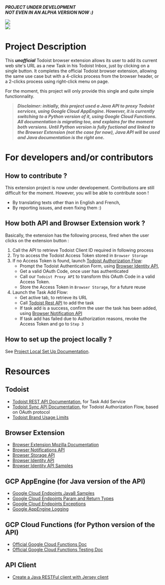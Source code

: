 ***PROJECT UNDER DEVELOPMENT***    
***NOT EVEN IN AN ALPHA VERSION NOW :)***

![](https://github.com/thuguerre/WebSiteQuickAddingForTodoist/workflows/Auto%20Deploy%20Java%20API/badge.svg)  
![](https://github.com/thuguerre/WebSiteQuickAddingForTodoist/workflows/Auto%20Test%20Python%20API/badge.svg)

# Project Description

This ***unofficial*** Todoist browser extension allows its user to add its current web site's URL as a new Task in his Todoist Inbox, just by clicking on a single button. It completes the official Todoist browser extension, allowing the same use case but with a 4-clicks process from the browser header, or a 2-clicks process using right-click menu on page.      

For the moment, this project will only provide this single and quite simple functionnality.     

> ***Disclaimer: initially, this project used a Java API to proxy Todoist services, using Google Cloud AppEngine. However, it is currently switching to a Python version of it, using Google Cloud Functions. All documentation is migrating too, and explains for the moment both versions. Until Python version is fully fuctional and linked to the Browser Extension (not the case for now), Java API will be used and Java documentation is the right one.***

# For developers and/or contributors

## How to contribute ?

This extension project is now under developement. Contributions are still difficult for the moment. However, you will be able to contribute soon !
- By translating texts other than in English and French,
- By reporting issues, and even fixing them :)

## How both API and Browser Extension work ?

Basically, the extension has the following process, fired when the user clicks on the extension button :

1. Call the API to retrieve Todoist Client ID required in following process
2. Try to access the Todoist Access Token stored in `Browser Storage`
3. If no Access Token is found, launch [Todoist Authorization Flow](https://developer.todoist.com/sync/v8/#authorization):
    - Prompt the Todoist Authentication Form, using [Browser Identity API](https://developer.mozilla.org/en-US/docs/Mozilla/Add-ons/WebExtensions/API/identity),
    - Get a valid OAuth Code, once user has authenticated
    - Call our `Todoist Proxy API` to transform this OAuth Code in a valid Access Token.
    - Store the Access Token in `Browser Storage`, for a future reuse
4. Launch the Task Add Flow:
    - Get active tab, to retrieve its URL
    - Call [Todoist Rest API](https://developer.todoist.com/rest/v1/#create-a-new-task) to add the task
    - If task add is a success, confirm the user the task has been added, using [Browser Notification API](https://developer.mozilla.org/en-US/docs/Mozilla/Add-ons/WebExtensions/API/notifications)
    - If task add has failed due to Authorization reasons, revoke the Access Token and go to `Step 3` 

## How to set up the project locally ?

See [Project Local Set Up Documentation](PROJECT_LOCAL_SETUP.md).  

# Resources

## Todoist
- [Todoist REST API Documentation](https://developer.todoist.com/rest/v1/#create-a-new-task), for Task Add Service
- [Todoist Sync API Documentation](https://developer.todoist.com/sync/v8/#authorization), for Todoist Authorization Flow, based on OAuth protocol
- [Todoist Brand Usage Limits](https://developer.todoist.com/sync/v8/#brand-usage)

## Browser Extension 
- [Browser Extension Mozilla Documentation](https://developer.mozilla.org/en-US/docs/Mozilla/Add-ons/WebExtensions/Your_first_WebExtension)
- [Browser Notifications API](https://developer.mozilla.org/en-US/docs/Mozilla/Add-ons/WebExtensions/API/notifications)
- [Browser Storage API](https://developer.mozilla.org/en-US/docs/Mozilla/Add-ons/WebExtensions/API/storage)
- [Browser Identity API](https://developer.mozilla.org/en-US/docs/Mozilla/Add-ons/WebExtensions/API/identity)
- [Browser Identity API Samples](https://github.com/mdn/webextensions-examples/blob/master/google-userinfo/)

## GCP AppEngine (for Java version of the API)
- [Google Cloud Endpoints Java8 Samples](https://github.com/GoogleCloudPlatform/java-docs-samples/tree/master/appengine-java8/endpoints-v2-backend)
- [Google Cloud Endpoints Param and Return Types](https://cloud.google.com/endpoints/docs/frameworks/java/parameter-and-return-types)  
- [Google Cloud Endpoints Exceptions](https://cloud.google.com/endpoints/docs/frameworks/java/exceptions)
- [Google AppEngine Logging](https://cloud.google.com/appengine/docs/standard/java/logs/)  

## GCP Cloud Functions (for Python version of the API)
- [Official Google Cloud Functions Doc](https://cloud.google.com/functions/docs/writing/http?hl=fr#writing_http_helloworld-python)
- [Official Google Cloud Functions Testing Doc](https://cloud.google.com/functions/docs/testing/test-http?hl=fr)

## API Client
- [Create a Java RESTFul client with Jersey client](https://o7planning.org/fr/11217/creer-java-restful-client-avec-jersey-client#a4487792)